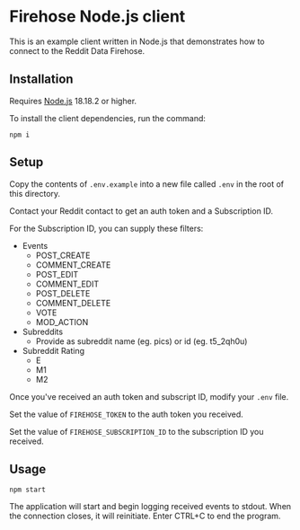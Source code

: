 # Firehose Node.js client

This is an example client written in Node.js that demonstrates how to connect to the Reddit Data Firehose.

## Installation

Requires [Node.js](https://www.nodejs.org) 18.18.2 or higher.

To install the client dependencies, run the command:

`npm i`

## Setup

Copy the contents of `.env.example` into a new file called `.env` in the root of this directory.

Contact your Reddit contact to get an auth token and a Subscription ID.

For the Subscription ID, you can supply these filters:

- Events
  - POST_CREATE
  - COMMENT_CREATE
  - POST_EDIT
  - COMMENT_EDIT
  - POST_DELETE
  - COMMENT_DELETE
  - VOTE
  - MOD_ACTION
- Subreddits
  - Provide as subreddit name (eg. pics) or id (eg. t5_2qh0u)
- Subreddit Rating
  - E
  - M1
  - M2

Once you've received an auth token and subscript ID, modify your `.env` file.

Set the value of `FIREHOSE_TOKEN` to the auth token you received.

Set the value of `FIREHOSE_SUBSCRIPTION_ID` to the subscription ID you received.

## Usage

`npm start`

The application will start and begin logging received events to stdout. When the connection closes, it will reinitiate. Enter CTRL+C to end the program.
